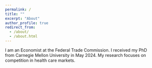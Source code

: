 ```yaml
---
permalink: /
title: ""
excerpt: "About"
author_profile: true
redirect_from: 
  - /about/
  - /about.html
---
```


I am an Economist at the Federal Trade Commission. I received my PhD from Carnegie Mellon University in May 2024. My research focuses on competition in health care markets. 


